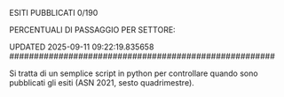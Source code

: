 ESITI PUBBLICATI 0/190 

PERCENTUALI DI PASSAGGIO PER SETTORE:

UPDATED 2025-09-11 09:22:19.835658
###################################################### 

Si tratta di un semplice script in python per controllare quando sono pubblicati gli esiti (ASN 2021, sesto quadrimestre).

